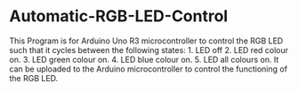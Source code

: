 # Automatic-RGB-LED-Control
This Program is for Arduino Uno R3 microcontroller to control the RGB LED such that it cycles between the following states: 1. LED off 2. LED red colour on. 3. LED green colour on.  4. LED blue colour on. 5. LED all colours on. It can be uploaded to the Arduino microcontroller to control the functioning of the RGB LED. 
